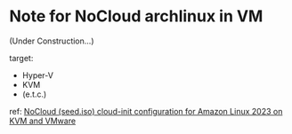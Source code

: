 # Note for NoCloud archlinux in VM

(Under Construction...)

target:

- Hyper-V
- KVM
- (e.t.c.)

ref: [NoCloud (seed.iso) cloud-init configuration for Amazon Linux 2023 on KVM and VMware](https://docs.aws.amazon.com/linux/al2023/ug/seed-iso.html)
